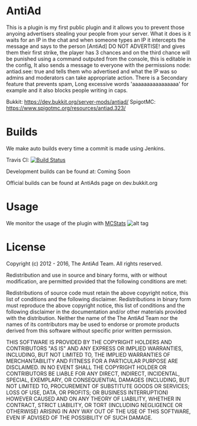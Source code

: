 AntiAd
======

This is a plugin is my first public plugin and it allows you to prevent those anyoing advertisers stealing your people from your server. What it does is it waits for an IP in the chat and when someone types an IP it intercepts the message and says to the person [AntiAd] DO NOT ADVERTISE! and gives them their first strike, the player has 3 chances and on the third chance will be punished using a command outputed from the console, this is editable in the config, It also sends a message to everyone with the permissions node: antiad.see: true and tells them who advertised and what the IP was so admins and moderators can take appropriate action. There is a Secondary feature that prevents spam, Long excessive words 'aaaaaaaaaaaaaaaa' for example and it also blocks people writing in caps.

Bukkit: https://dev.bukkit.org/server-mods/antiad/
SpigotMC: https://www.spigotmc.org/resources/antiad.323/

Builds
======
We make auto builds every time a commit is made using Jenkins.

Travis CI: [![Build Status](https://travis-ci.org/antiAD/AntiAd.svg?branch=master)](https://travis-ci.org/antiAD/AntiAd)

Development builds can be found at: Coming Soon

Official builds can be found at AntiAds page on dev.bukkit.org

Usage 
=====

We monitor the usage of the plugin with [MCStats](http://mcstats.org/plugin/AntiAd)
![alt tag](https://i.mcstats.org/AntiAd/Global+Statistics.png)


License
======

Copyright (c) 2012 - 2016, The AntiAd Team. All rights reserved.

Redistribution and use in source and binary forms, with or without modification, are permitted provided that the following conditions are met:

Redistributions of source code must retain the above copyright notice, this list of conditions and the following disclaimer.
Redistributions in binary form must reproduce the above copyright notice, this list of conditions and the following disclaimer in the documentation and/or other materials provided with the distribution. 
Neither the name of the The AntiAd Team nor the names of its contributors may be used to endorse or promote products derived from this software without specific prior written permission.

THIS SOFTWARE IS PROVIDED BY THE COPYRIGHT HOLDERS AND CONTRIBUTORS "AS IS" AND ANY EXPRESS OR IMPLIED WARRANTIES, INCLUDING, BUT NOT LIMITED TO, THE IMPLIED WARRANTIES OF MERCHANTABILITY AND FITNESS FOR A PARTICULAR PURPOSE ARE DISCLAIMED. IN NO EVENT SHALL THE COPYRIGHT HOLDER OR CONTRIBUTORS BE LIABLE FOR ANY DIRECT, INDIRECT, INCIDENTAL, SPECIAL, EXEMPLARY, OR CONSEQUENTIAL DAMAGES (INCLUDING, BUT NOT LIMITED TO, PROCUREMENT OF SUBSTITUTE GOODS OR SERVICES; LOSS OF USE, DATA, OR PROFITS; OR BUSINESS INTERRUPTION) HOWEVER CAUSED AND ON ANY THEORY OF LIABILITY, WHETHER IN CONTRACT, STRICT LIABILITY, OR TORT (INCLUDING NEGLIGENCE OR OTHERWISE) ARISING IN ANY WAY OUT OF THE USE OF THIS SOFTWARE, EVEN IF ADVISED OF THE POSSIBILITY OF SUCH DAMAGE.
